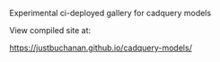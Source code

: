 Experimental ci-deployed gallery for cadquery models

View compiled site at:

https://justbuchanan.github.io/cadquery-models/

